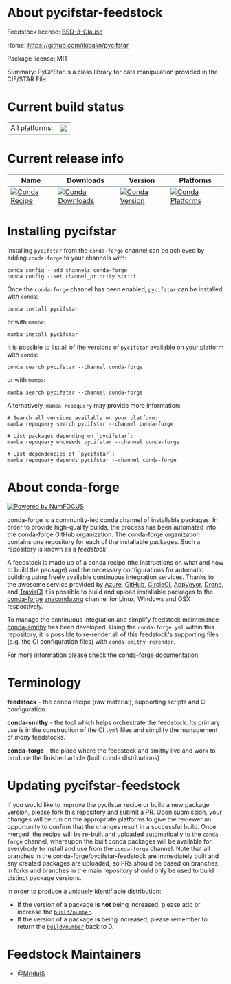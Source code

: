 About pycifstar-feedstock
=========================

Feedstock license: [BSD-3-Clause](https://github.com/conda-forge/pycifstar-feedstock/blob/main/LICENSE.txt)

Home: https://github.com/ikibalin/pycifstar

Package license: MIT

Summary: PyCifStar is a class library for data manipulation provided in the CIF/STAR File.

Current build status
====================


<table><tr><td>All platforms:</td>
    <td>
      <a href="https://dev.azure.com/conda-forge/feedstock-builds/_build/latest?definitionId=23879&branchName=main">
        <img src="https://dev.azure.com/conda-forge/feedstock-builds/_apis/build/status/pycifstar-feedstock?branchName=main">
      </a>
    </td>
  </tr>
</table>

Current release info
====================

| Name | Downloads | Version | Platforms |
| --- | --- | --- | --- |
| [![Conda Recipe](https://img.shields.io/badge/recipe-pycifstar-green.svg)](https://anaconda.org/conda-forge/pycifstar) | [![Conda Downloads](https://img.shields.io/conda/dn/conda-forge/pycifstar.svg)](https://anaconda.org/conda-forge/pycifstar) | [![Conda Version](https://img.shields.io/conda/vn/conda-forge/pycifstar.svg)](https://anaconda.org/conda-forge/pycifstar) | [![Conda Platforms](https://img.shields.io/conda/pn/conda-forge/pycifstar.svg)](https://anaconda.org/conda-forge/pycifstar) |

Installing pycifstar
====================

Installing `pycifstar` from the `conda-forge` channel can be achieved by adding `conda-forge` to your channels with:

```
conda config --add channels conda-forge
conda config --set channel_priority strict
```

Once the `conda-forge` channel has been enabled, `pycifstar` can be installed with `conda`:

```
conda install pycifstar
```

or with `mamba`:

```
mamba install pycifstar
```

It is possible to list all of the versions of `pycifstar` available on your platform with `conda`:

```
conda search pycifstar --channel conda-forge
```

or with `mamba`:

```
mamba search pycifstar --channel conda-forge
```

Alternatively, `mamba repoquery` may provide more information:

```
# Search all versions available on your platform:
mamba repoquery search pycifstar --channel conda-forge

# List packages depending on `pycifstar`:
mamba repoquery whoneeds pycifstar --channel conda-forge

# List dependencies of `pycifstar`:
mamba repoquery depends pycifstar --channel conda-forge
```


About conda-forge
=================

[![Powered by
NumFOCUS](https://img.shields.io/badge/powered%20by-NumFOCUS-orange.svg?style=flat&colorA=E1523D&colorB=007D8A)](https://numfocus.org)

conda-forge is a community-led conda channel of installable packages.
In order to provide high-quality builds, the process has been automated into the
conda-forge GitHub organization. The conda-forge organization contains one repository
for each of the installable packages. Such a repository is known as a *feedstock*.

A feedstock is made up of a conda recipe (the instructions on what and how to build
the package) and the necessary configurations for automatic building using freely
available continuous integration services. Thanks to the awesome service provided by
[Azure](https://azure.microsoft.com/en-us/services/devops/), [GitHub](https://github.com/),
[CircleCI](https://circleci.com/), [AppVeyor](https://www.appveyor.com/),
[Drone](https://cloud.drone.io/welcome), and [TravisCI](https://travis-ci.com/)
it is possible to build and upload installable packages to the
[conda-forge](https://anaconda.org/conda-forge) [anaconda.org](https://anaconda.org/)
channel for Linux, Windows and OSX respectively.

To manage the continuous integration and simplify feedstock maintenance
[conda-smithy](https://github.com/conda-forge/conda-smithy) has been developed.
Using the ``conda-forge.yml`` within this repository, it is possible to re-render all of
this feedstock's supporting files (e.g. the CI configuration files) with ``conda smithy rerender``.

For more information please check the [conda-forge documentation](https://conda-forge.org/docs/).

Terminology
===========

**feedstock** - the conda recipe (raw material), supporting scripts and CI configuration.

**conda-smithy** - the tool which helps orchestrate the feedstock.
                   Its primary use is in the construction of the CI ``.yml`` files
                   and simplify the management of *many* feedstocks.

**conda-forge** - the place where the feedstock and smithy live and work to
                  produce the finished article (built conda distributions)


Updating pycifstar-feedstock
============================

If you would like to improve the pycifstar recipe or build a new
package version, please fork this repository and submit a PR. Upon submission,
your changes will be run on the appropriate platforms to give the reviewer an
opportunity to confirm that the changes result in a successful build. Once
merged, the recipe will be re-built and uploaded automatically to the
`conda-forge` channel, whereupon the built conda packages will be available for
everybody to install and use from the `conda-forge` channel.
Note that all branches in the conda-forge/pycifstar-feedstock are
immediately built and any created packages are uploaded, so PRs should be based
on branches in forks and branches in the main repository should only be used to
build distinct package versions.

In order to produce a uniquely identifiable distribution:
 * If the version of a package **is not** being increased, please add or increase
   the [``build/number``](https://docs.conda.io/projects/conda-build/en/latest/resources/define-metadata.html#build-number-and-string).
 * If the version of a package **is** being increased, please remember to return
   the [``build/number``](https://docs.conda.io/projects/conda-build/en/latest/resources/define-metadata.html#build-number-and-string)
   back to 0.

Feedstock Maintainers
=====================

* [@MridulS](https://github.com/MridulS/)

